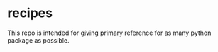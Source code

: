 recipes
=======

This repo is intended for giving primary reference for as many python package as possible.
